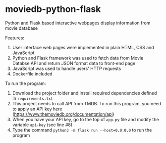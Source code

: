 # moviedb-python-flask
Python and Flask based interactive webpages display information from movie database

Features:
1. User interface web pages were implemented in plain HTML, CSS and JavaScript
2. Python and Flask framework was used to fetch data from Movie Databse API and return JSON format data to front-end page
3. JavaScript was used to handle users' HTTP requests
4. Dockerfile included

To run the program:
1. Download the project folder and install required dependencies defined in `requirements.txt`
2. This project needs to call API from TMDB. To run this program, you need to apply an API key here (https://www.themoviedb.org/documentation/api)
3. When you have your API key, go to the top of `app.py` file and modify the variable `api-key` (see line #8)
4. Type the command `python3 -m flask run --host=0.0.0.0` to run the program

